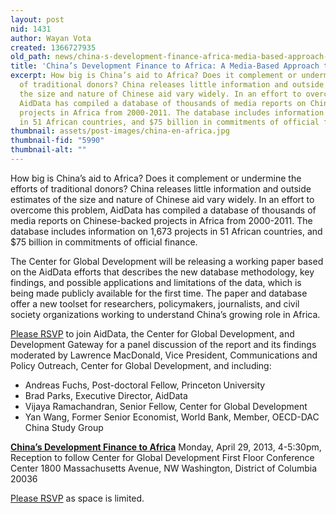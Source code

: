 ```yaml
---
layout: post
nid: 1431
author: Wayan Vota
created: 1366727935
old_path: news/china-s-development-finance-africa-media-based-approach-data-collection
title: 'China’s Development Finance to Africa: A Media-Based Approach to Data Collection'
excerpt: How big is China’s aid to Africa? Does it complement or undermine the efforts
  of traditional donors? China releases little information and outside estimates of
  the size and nature of Chinese aid vary widely. In an effort to overcome this problem,
  AidData has compiled a database of thousands of media reports on Chinese-backed
  projects in Africa from 2000-2011. The database includes information on 1,673 projects
  in 51 African countries, and $75 billion in commitments of official finance.
thumbnail: assets/post-images/china-en-africa.jpg
thumbnail-fid: "5990"
thumbnail-alt: ""
---
```


How big is China’s aid to Africa? Does it complement or undermine the efforts of traditional donors? China releases little information and outside estimates of the size and nature of Chinese aid vary widely. In an effort to overcome this problem, AidData has compiled a database of thousands of media reports on Chinese-backed projects in Africa from 2000-2011. The database includes information on 1,673 projects in 51 African countries, and $75 billion in commitments of official finance.

The Center for Global Development will be releasing a working paper based on the AidData efforts that describes the new database methodology, key findings, and possible applications and limitations of the data, which is being made publicly available for the first time. The paper and database offer a new toolset for researchers, policymakers, journalists, and civil society organizations working to understand China’s growing role in Africa.

[Please RSVP](https://www.cvent.com/d/ncqtcj?lang=en&sms=7&cn=zVVxtq3kBUipesJap7XQrA) to join AidData, the Center for Global Development, and Development Gateway for a panel discussion of the report and its findings moderated by Lawrence MacDonald, Vice President, Communications and Policy Outreach, Center for Global Development, and including:

- Andreas Fuchs, Post-doctoral Fellow, Princeton University
- Brad Parks, Executive Director, AidData
- Vijaya Ramachandran, Senior Fellow, Center for Global Development
- Yan Wang, Former Senior Economist, World Bank, Member, OECD-DAC China Study Group

**[China’s Development Finance to Africa](https://www.cvent.com/d/ncqtcj?lang=en&sms=7&cn=zVVxtq3kBUipesJap7XQrA)** Monday, April 29, 2013, 4-5:30pm, Reception to follow Center for Global Development First Floor Conference Center 1800 Massachusetts Avenue, NW Washington, District of Columbia 20036

[Please RSVP](https://www.cvent.com/d/ncqtcj?lang=en&sms=7&cn=zVVxtq3kBUipesJap7XQrA) as space is limited.


